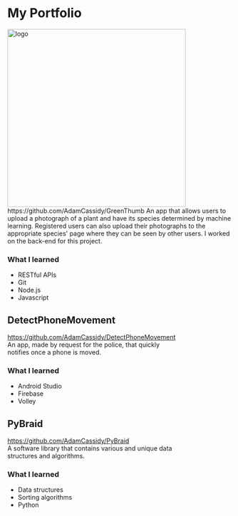 # My Portfolio
<img src="https://github.com/AdamCassidy/GreenThumb/blob/master/resources/logo.png" alt="logo" width="400"/>  
https://github.com/AdamCassidy/GreenThumb  
An app that allows users to upload a photograph of a plant  
and have its species determined by machine learning.  
Registered users can also upload their photographs to the  
appropriate species' page where they can be seen by other  
users. I worked on the back-end for this project.

### What I learned
* RESTful APIs
* Git
* Node.js
* Javascript

## DetectPhoneMovement
https://github.com/AdamCassidy/DetectPhoneMovement  
An app, made by request for the police, that quickly  
notifies once a phone is moved.

### What I learned
* Android Studio
* Firebase
* Volley

## PyBraid  
https://github.com/AdamCassidy/PyBraid  
A software library that contains various and unique data  
structures and algorithms.

### What I learned
* Data structures
* Sorting algorithms
* Python
